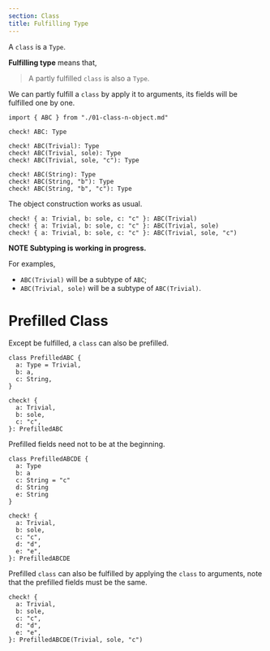 ```yaml
---
section: Class
title: Fulfilling Type
---
```


A `class` is a `Type`.

**Fulfilling type** means that,

> A partly fulfilled `class` is also a `Type`.

We can partly fulfill a `class` by apply it to arguments,
its fields will be fulfilled one by one.

```cicada
import { ABC } from "./01-class-n-object.md"

check! ABC: Type

check! ABC(Trivial): Type
check! ABC(Trivial, sole): Type
check! ABC(Trivial, sole, "c"): Type

check! ABC(String): Type
check! ABC(String, "b"): Type
check! ABC(String, "b", "c"): Type
```

The object construction works as usual.

```cicada
check! { a: Trivial, b: sole, c: "c" }: ABC(Trivial)
check! { a: Trivial, b: sole, c: "c" }: ABC(Trivial, sole)
check! { a: Trivial, b: sole, c: "c" }: ABC(Trivial, sole, "c")
```

**NOTE Subtyping is working in progress.**

For examples,

- `ABC(Trivial)` will be a subtype of `ABC`;
- `ABC(Trivial, sole)` will be a subtype of `ABC(Trivial)`.

# Prefilled Class

Except be fulfilled, a `class` can also be prefilled.

```cicada todo
class PrefilledABC {
  a: Type = Trivial,
  b: a,
  c: String,
}

check! {
  a: Trivial,
  b: sole,
  c: "c",
}: PrefilledABC
```

Prefilled fields need not to be at the beginning.

```cicada
class PrefilledABCDE {
  a: Type
  b: a
  c: String = "c"
  d: String
  e: String
}

check! {
  a: Trivial,
  b: sole,
  c: "c",
  d: "d",
  e: "e",
}: PrefilledABCDE
```

Prefilled `class` can also be fulfilled by applying the `class` to arguments,
note that the prefilled fields must be the same.

```cicada
check! {
  a: Trivial,
  b: sole,
  c: "c",
  d: "d",
  e: "e",
}: PrefilledABCDE(Trivial, sole, "c")
```

